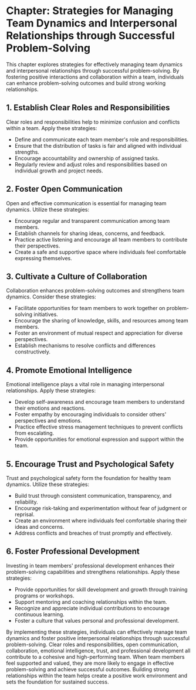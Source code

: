 Chapter: Strategies for Managing Team Dynamics and Interpersonal Relationships through Successful Problem-Solving
=================================================================================================================

This chapter explores strategies for effectively managing team dynamics and interpersonal relationships through successful problem-solving. By fostering positive interactions and collaboration within a team, individuals can enhance problem-solving outcomes and build strong working relationships.

**1. Establish Clear Roles and Responsibilities**
-------------------------------------------------

Clear roles and responsibilities help to minimize confusion and conflicts within a team. Apply these strategies:

* Define and communicate each team member's role and responsibilities.
* Ensure that the distribution of tasks is fair and aligned with individual strengths.
* Encourage accountability and ownership of assigned tasks.
* Regularly review and adjust roles and responsibilities based on individual growth and project needs.

**2. Foster Open Communication**
--------------------------------

Open and effective communication is essential for managing team dynamics. Utilize these strategies:

* Encourage regular and transparent communication among team members.
* Establish channels for sharing ideas, concerns, and feedback.
* Practice active listening and encourage all team members to contribute their perspectives.
* Create a safe and supportive space where individuals feel comfortable expressing themselves.

**3. Cultivate a Culture of Collaboration**
-------------------------------------------

Collaboration enhances problem-solving outcomes and strengthens team dynamics. Consider these strategies:

* Facilitate opportunities for team members to work together on problem-solving initiatives.
* Encourage the sharing of knowledge, skills, and resources among team members.
* Foster an environment of mutual respect and appreciation for diverse perspectives.
* Establish mechanisms to resolve conflicts and differences constructively.

**4. Promote Emotional Intelligence**
-------------------------------------

Emotional intelligence plays a vital role in managing interpersonal relationships. Apply these strategies:

* Develop self-awareness and encourage team members to understand their emotions and reactions.
* Foster empathy by encouraging individuals to consider others' perspectives and emotions.
* Practice effective stress management techniques to prevent conflicts from escalating.
* Provide opportunities for emotional expression and support within the team.

**5. Encourage Trust and Psychological Safety**
-----------------------------------------------

Trust and psychological safety form the foundation for healthy team dynamics. Utilize these strategies:

* Build trust through consistent communication, transparency, and reliability.
* Encourage risk-taking and experimentation without fear of judgment or reprisal.
* Create an environment where individuals feel comfortable sharing their ideas and concerns.
* Address conflicts and breaches of trust promptly and effectively.

**6. Foster Professional Development**
--------------------------------------

Investing in team members' professional development enhances their problem-solving capabilities and strengthens relationships. Apply these strategies:

* Provide opportunities for skill development and growth through training programs or workshops.
* Support mentoring and coaching relationships within the team.
* Recognize and appreciate individual contributions to encourage continuous learning.
* Foster a culture that values personal and professional development.

By implementing these strategies, individuals can effectively manage team dynamics and foster positive interpersonal relationships through successful problem-solving. Clear roles and responsibilities, open communication, collaboration, emotional intelligence, trust, and professional development all contribute to a cohesive and high-performing team. When team members feel supported and valued, they are more likely to engage in effective problem-solving and achieve successful outcomes. Building strong relationships within the team helps create a positive work environment and sets the foundation for sustained success.
